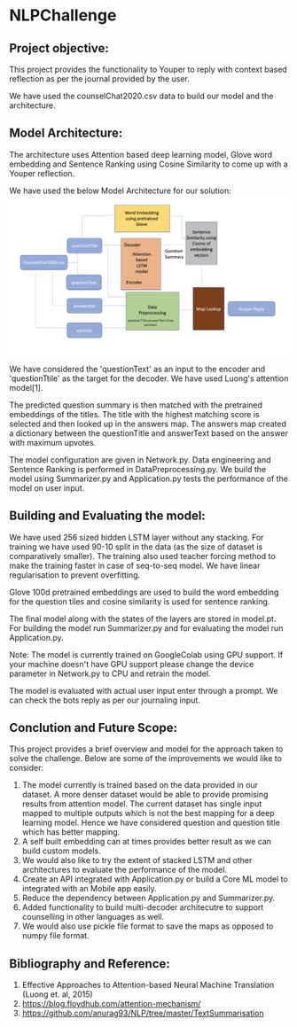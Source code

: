 # NLPChallenge

## Project objective:
This project provides the functionality to Youper to reply with context based reflection as per the journal provided by the user. <br />

We have used the counselChat2020.csv data to build our model and the architecture.

## Model Architecture: 
The architecture uses Attention based deep learning model, Glove word embedding and Sentence Ranking using Cosine Similarity to come up with a Youper reflection. <br />

We have used the below Model Architecture for our solution: <br /> 
![Model Architecture](ModelArchitecture.png)

We have considered the 'questionText' as an input to the encoder and 'questionTtile' as the target for the decoder. We have used Luong's attention model[1]. <br />

The predicted question summary is then matched with the pretrained embeddings of the titles. The title with the highest matching score is selected and then looked up in the answers map. The answers map created a dictionary between the questionTitle and answerText based on the answer with maximum upvotes. <br />

The model configuration are given in Network.py. Data engineering and Sentence Ranking is performed in DataPreprocessing.py. We build the model using Summarizer.py and Application.py tests the performance of the model on user input. 

## Building and Evaluating the model:
We have used 256 sized hidden LSTM layer without any stacking. For training we have used 90-10 split in the data (as the size of dataset is comparatively smaller). The training also used teacher forcing method to make the training faster in case of seq-to-seq model. We have linear regularisation to prevent overfitting. <br />

Glove 100d pretrained embeddings are used to build the word embedding for the question tiles and cosine similarity is used for sentence ranking. <br /> 

The final model along with the states of the layers are stored in model.pt. For building the model run Summarizer.py and for evaluating the model run Application.py. <br />

Note: The model is currently trained on GoogleColab using GPU support. If your machine doesn't have GPU support please change the device parameter in Network.py to CPU and retrain the model. 

The model is evaluated with actual user input enter through a prompt. We can check the bots reply as per our journaling input. 

## Conclution and Future Scope:
This project provides a brief overview and model for the approach taken to solve the challenge. Below are some of the improvements we would like to consider: <br />
1. The model currently is trained based on the data provided in our dataset. A more denser dataset would be able to provide promising results from attention model. The current dataset has single input mapped to multiple outputs which is not the best mapping for a deep learning model. Hence we have considered question and question title which has better mapping. 
2. A self built embedding can at times provides better result as we can build custom models. 
3. We would also like to try the extent of stacked LSTM and other architectures to evaluate the performance of the model. 
4. Create an API integrated with Application.py or build a Core ML model to integrated with an Mobile app easily. 
5. Reduce the dependency between Application.py and Summarizer.py. 
6. Added functionality to build multi-decoder architecutre to support counselling in other languages as well. 
7. We would also use pickle file format to save the maps as opposed to numpy file format.

## Bibliography and Reference: 
1. Effective Approaches to Attention-based Neural Machine Translation (Luong et. al, 2015)
2. https://blog.floydhub.com/attention-mechanism/
3. https://github.com/anurag93/NLP/tree/master/TextSummarisation



